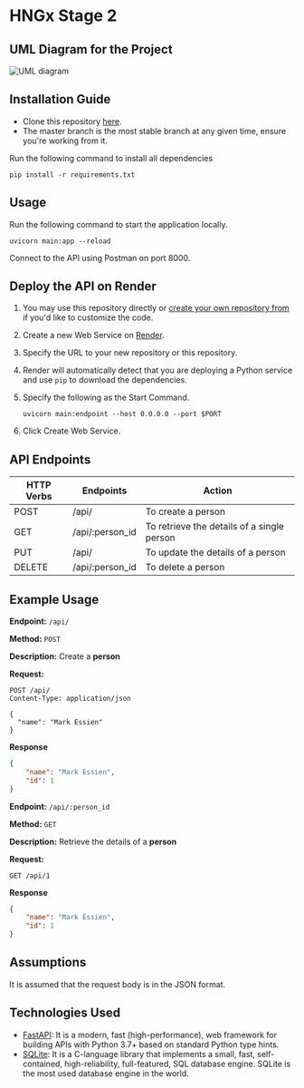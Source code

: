 # HNGx Stage 2

## UML Diagram for the Project

![UML diagram](https://avatars0.githubusercontent.com/u/29962968?s=400&u=7753a408ed02e51f88a13a5d11014484bc4d80ee&v=4)

## Installation Guide
* Clone this repository [here](https://github.com/1dgidi/hngx_step2.git).
* The master branch is the most stable branch at any given time, ensure you're working from it.

Run the following command to install all dependencies
```shell
pip install -r requirements.txt
```

## Usage
Run the following command to start the application locally.
```shell
uvicorn main:app --reload
```
Connect to the API using Postman on port 8000.

## Deploy the API on Render
1. You may use this repository directly or [create your own repository from](https://github.com/1dgidi/hngx_step1) if you'd like to customize the code.
2. Create a new Web Service on [Render](https://render.com/).
3. Specify the URL to your new repository or this repository.
4. Render will automatically detect that you are deploying a Python service and use `pip` to download the dependencies.
5. Specify the following as the Start Command.

    ```shell
    uvicorn main:endpoint --host 0.0.0.0 --port $PORT
    ```

6. Click Create Web Service.

## API Endpoints
| HTTP Verbs | Endpoints | Action |
| --- | --- | --- |
| POST | /api/ | To create a person |
| GET | /api/:person_id | To retrieve the details of a single person |
| PUT | /api/ | To update the details of a person |
| DELETE | /api/:person_id | To delete a person |

## Example Usage
**Endpoint:** `/api/`

**Method:** `POST`

**Description:** Create a **person**

**Request:**
```http
POST /api/
Content-Type: application/json

{
  "name": "Mark Essien"
}
```
**Response**
```json
{
    "name": "Mark Essien",
    "id": 1
}
```

**Endpoint:** `/api/:person_id`

**Method:** `GET`

**Description:** Retrieve the details of a **person**

**Request:**
```http
GET /api/1
```
**Response**
```json
{
    "name": "Mark Essien",
    "id": 1
}
```

## Assumptions
It is assumed that the request body is in the JSON format.

## Technologies Used
* [FastAPI](https://fastapi.tiangolo.com/): It is a modern, fast (high-performance), web framework for building APIs with Python 3.7+ based on standard Python type hints.
* [SQLite](https://www.sqlite.org/index.html): It is a C-language library that implements a small, fast, self-contained, high-reliability, full-featured, SQL database engine. SQLite is the most used database engine in the world.
